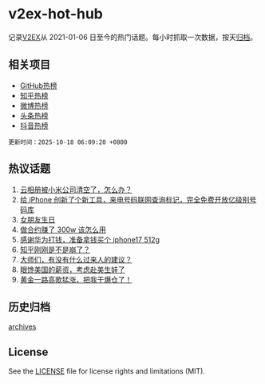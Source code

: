# v2ex-hot-hub

 记录[V2EX](https://www.v2ex.com/)从 2021-01-06 日至今的热门话题。每小时抓取一次数据，按天[归档](archives)。
 
 ## 相关项目

- [GitHub热榜](https://github.com/lonnyzhang423/github-hot-hub)
- [知乎热榜](https://github.com/lonnyzhang423/zhihu-hot-hub)
- [微博热榜](https://github.com/lonnyzhang423/weibo-hot-hub)
- [头条热榜](https://github.com/lonnyzhang423/toutiao-hot-hub)
- [抖音热榜](https://github.com/lonnyzhang423/douyin-hot-hub)


 `更新时间：2025-10-18 06:09:20 +0800`

## 热议话题

1. [云相册被小米公司清空了，怎么办？](https://www.v2ex.com/t/1166380)
1. [给 iPhone 创新了个新工具，来电号码联网查询标记，完全免费开放亿级别号码库](https://www.v2ex.com/t/1166284)
1. [女朋友生日](https://www.v2ex.com/t/1166279)
1. [做合约赚了 300w 该怎么用](https://www.v2ex.com/t/1166281)
1. [感谢华为打钱，准备拿钱买个 iphone17 512g](https://www.v2ex.com/t/1166341)
1. [知乎刚刚是不是崩了？](https://www.v2ex.com/t/1166290)
1. [大师们，有没有什么过来人的建议？](https://www.v2ex.com/t/1166280)
1. [眼馋美国的薪资，考虑赴美生娃了](https://www.v2ex.com/t/1166423)
1. [黄金一路高歌猛涨，把我干爆仓了！](https://www.v2ex.com/t/1166333)

## 历史归档

[archives](archives)

## License

See the [LICENSE](LICENSE) file for license rights and limitations (MIT).
